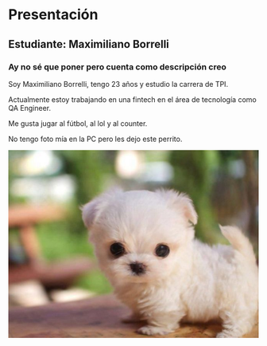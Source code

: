 # Presentación

## Estudiante: Maximiliano Borrelli

### Ay no sé que poner pero cuenta como descripción creo

Soy Maximiliano Borrelli, tengo 23 años y estudio la carrera de TPI.

Actualmente estoy trabajando en una fintech en el área de tecnología como QA Engineer.

Me gusta jugar al fútbol, al lol y al counter.

No tengo foto mía en la PC pero les dejo este perrito.

![io](io.jpg)
